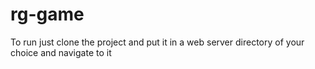 # rg-game

To run just clone the project and put it in a web server directory of your choice and navigate to it
